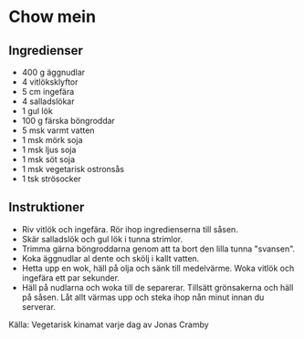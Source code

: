 # Chow mein

## Ingredienser

* 400 g äggnudlar
* 4 vitlöksklyftor
* 5 cm ingefära
* 4 salladslökar
* 1 gul lök
* 100 g färska böngroddar
* 5 msk varmt vatten
* 1 msk mörk soja
* 1 msk ljus soja
* 1 msk söt soja
* 1 msk vegetarisk ostronsås
* 1 tsk strösocker


## Instruktioner

* Riv vitlök och ingefära. Rör ihop ingredienserna till såsen.
* Skär salladslök och gul lök i tunna strimlor.
* Trimma gärna böngroddarna genom att ta bort den lilla tunna "svansen".
* Koka äggnudlar al dente och skölj i kallt vatten.
* Hetta upp en wok, häll på olja och sänk till medelvärme. Woka vitlök och ingefära ett par sekunder.
* Häll på nudlarna och woka till de separerar. Tillsätt grönsakerna och häll på såsen. Låt allt värmas upp och steka ihop nån minut innan du serverar.

Källa: Vegetarisk kinamat varje dag av Jonas Cramby